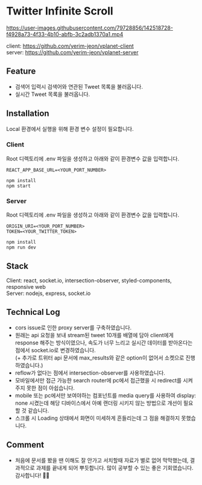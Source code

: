 # Twitter Infinite Scroll

https://user-images.githubusercontent.com/79728856/142518728-f4928a73-4f33-4b10-abfb-3c2adb1370a1.mp4

client: https://github.com/yerim-jeon/vplanet-client <br>
server: https://github.com/yerim-jeon/vplanet-server

## Feature

- 검색어 입력시 검색어와 연관된 Tweet 목록을 불러옵니다.
- 실시간 Tweet 목록을 불러옵니다.

## Installation

Local 환경에서 실행을 위해 환경 변수 설정이 필요합니다.

### Client

Root 디렉토리에 .env 파일을 생성하고 아래와 같이 환경변수 값을 입력합니다.

```
REACT_APP_BASE_URL=<YOUR_PORT_NUMBER>
```

```
npm install
npm start
```

### Server

Root 디렉토리에 .env 파일을 생성하고 아래와 같이 환경변수 값을 입력합니다.

```
ORIGIN_URI=<YOUR_PORT_NUMBER>
TOKEN=<YOUR_TWITTER_TOKEN>
```

```
npm install
npm run dev
```

## Stack

Client: react, socket.io, intersection-observer, styled-components, responsive web <br>
Server: nodejs, express, socket.io

## Technical Log

- cors issue로 인한 proxy server를 구축하였습니다.
- 원래는 api 요청을 보내 stream된 tweet 10개를 배열에 담아 client에게 response 해주는 방식이였으나, 속도가 너무 느리고 실시간 데이터를 받아온다는 점에서 socket.io로 변경하였습니다. <br>(+ 추가로 트위터 api 문서에 max_results와 같은 option이 없어서 소켓으로 진행하였습니다.)
- reflow가 없다는 점에서 intersection-observer를 사용하였습니다.
- 모바일에서만 접근 가능한 search router에 pc에서 접근했을 시 redirect를 시켜주지 못한 점이 아쉽습니다.
- mobile 또는 pc에서만 보여야하는 컴포넌트를 media query를 사용하여 display: none 시켰는데 해당 디바이스에서 아예 랜더링 시키지 않는 방법으로 개선이 필요할 것 같습니다.
- 스크롤 시 Loading 상태에서 화면이 미세하게 흔들리는데 그 점을 해결하지 못했습니다.

## Comment

- 처음에 문서를 봤을 땐 이해도 잘 안가고 서치할때 자료가 별로 없어 막막했는데, 결과적으로 과제를 끝내게 되어 뿌듯합니다. 많이 공부할 수 있는 좋은 기회였습니다. 감사합니다! 🙇‍♂️
